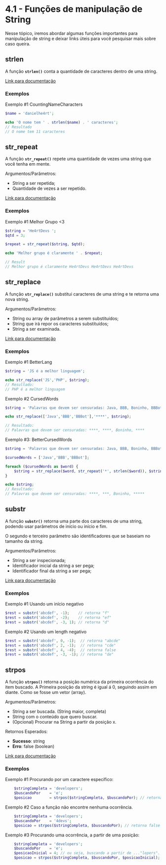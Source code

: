 # 4.1 - Funções de manipulação de String

Nesse tópico, iremos abordar algumas funções importantes para manipulação de string e deixar links úteis para você pesquisar mais sobre caso queira.

## strlen

A função **`strlen()`** conta a quantidade de caracteres dentro de uma string.

[Link para documentação](https://www.php.net/manual/pt_BR/function.strlen.php)

### Exemplos

Exemplo #1 CountingNameCharacters

```php
$name = 'danielhe4rt';

echo 'O nome tem ' . strlen($name) . ' caracteres';
// Resultado
// O nome tem 11 caracteres
```

## str_repeat

A função **`str_repeat()`** repete uma quantidade de vezes uma string que você tenha em mente.

Argumentos/Parâmetros:

- String a ser repetida;
- Quantidade de vezes a ser repetido.

[Link para documentação](https://www.php.net/manual/pt_BR/function.str-repeat.php)

### Exemplos

Exemplo #1
Melhor Grupo <3

```php
$string = 'He4rtDevs ';
$qtd = 3;

$repeat = str_repeat($string, $qtd);

echo 'Melhor grupo é claramente ' . $repeat;

// Result
// Melhor grupo é claramente He4rtDevs He4rtDevs He4rtDevs

```

## str_replace

A função **`str_replace()`** substitui caracteres de uma string e te retorna uma nova string.

Argumentos/Parâmetros:

- String ou array de parâmetros a serem substituídos;
- String que irá repor os caracteres substituídos;
- String a ser examinada.

[Link para documentação](https://www.php.net/manual/pt_BR/function.str-replace.php)

### Exemplos

Exemplo #1
BetterLang

```php
$string = 'JS é a melhor linguagem';

echo str_replace('JS','PHP', $string);
// Resultado:
// PHP é a melhor linguagem
```

Exemplo #2 CursedWords

```php
$string = 'Palavras que devem ser censuradas: Java, BBB, Boninho, BBBot';

echo str_replace(['Java','BBB','BBBot'],'****', $string);

// Resultado:
// Palavras que devem ser censuradas: ****, ****, Boninho, ****
```

Exemplo #3: BetterCursedWords

```php
$string = 'Palavras que devem ser censuradas: Java, BBB, Boninho, BBBot';

$cursedWords = ['Java','BBB','BBBot'];

foreach ($cursedWords as $word) {
    $string = str_replace($word, str_repeat('*', strlen($word)), $string);
}

echo $string;
// Resultado:
// Palavras que devem ser censuradas: ****, ***, Boninho, *****
```

## substr

A função **`substr()`** retorna uma parte dos caracteres de uma string, podendo usar parâmetros de início ou início e fim.

O segundo e terceiro parâmetro são identificadores que se baseiam no tamanho da string.

Argumentos/Parâmetros:

- String a ser inspecionada;
- Identificador inicial da string a ser pega;
- Identificador final da string a ser pega;

[Link para documentação](https://www.php.net/manual/pt_BR/function.substr.php)

### Exemplos

Exemplo #1
Usando um início negativo

```php
$rest = substr('abcdef', -1);    // retorna "f"
$rest = substr('abcdef', -2);    // retorna "ef"
$rest = substr('abcdef', -3, 1); // retorna "d"
```

Exemplo #2
Usando um length negativo

```php
$rest = substr('abcdef', 0, -1);  // retorna "abcde"
$rest = substr('abcdef', 2, -1);  // retorna "cde"
$rest = substr('abcdef', 4, -4);  // retorna false
$rest = substr('abcdef', -3, -1); // retorna "de"
```

## strpos

A função **`strpos()`** retorna a posição numérica da primeira ocorrência do item buscado.
A Primeira posição da string é igual á 0, seguindo assim em diante. Como se fosse um vetor (array).

Argumentos/Parâmetros:

- String a ser buscada. (String maior, completa)
- String com o conteúdo que quero buscar.
- (Opcional) Procurar na String a partir da posição x.

Retornos Esperados:

- **Sucesso**: string
- **Erro**: false (boolean)

[Link para documentação](https://www.php.net/manual/pt_BR/function.strpos.php)

### Exemplos

Exemplo #1
Procurando por um caractere específico:

```php
    $stringCompleta = 'developers';
    $buscandoPor    = 'e';
    $posicao        = strpos($stringCompleta, $buscandoPor); // retorna 1
```

Exemplo #2
Caso a função não encontre nenhuma ocorrência.

```php
    $stringCompleta = 'developers';
    $buscandoPor    = '4devs';
    $posicao = strpos($stringCompleta, $buscandoPor); // retorna false
```

Exemplo #3
Procurando uma ocorrência, a partir de uma posição:

```php
    $stringCompleta = 'developers';
    $buscandoPor    = 'e';
    $posicaoInicial = 4; // ou seja, buscando a partir de ..."lopers".
    $posicao = strpos($stringCompleta, $buscandoPor, $posicaoInicial); // retorna 7
```
